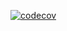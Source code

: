 [![codecov](https://codecov.io/gh/OpenVisu/opcua_monitor/branch/main/graph/badge.svg?token=JRNGNM1IYX)](https://codecov.io/gh/OpenVisu/opcua_monitor)

